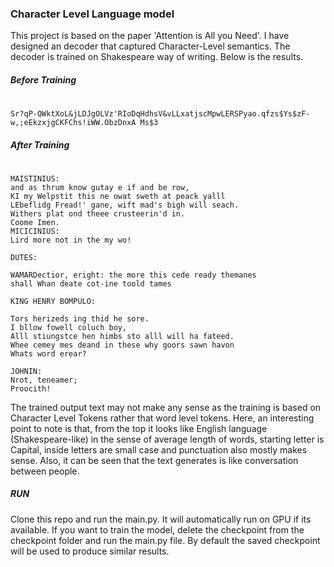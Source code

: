 ### Character Level Language model
This project is based on the paper 'Attention is All you Need'. I have designed an decoder that captured Character-Level semantics. The decoder is trained on Shakespeare way of writing. Below is the results.
##### Before Training
#
```in
Sr?qP-QWktXoL&jLDJgOLVz'RIoDqHdhsV&vLLxatjscMpwLERSPyao.qfzs$Ys$zF-w,;eEkzxjgCKFChs!iWW.ObzDnxA Ms$3
```
##### After Training
#
```out
MAISTINIUS:
and as thrum know gutay e if and be row,
KI my Welpstit this ne owat sweth at peack yalll
LEbeflidg Fread!' gane, wift mad's bigh will seach.
Withers plat ond theee crusteerin'd in.
Coome Imen.
MICICINIUS:
Lird more not in the my wo!

DUTES:

WAMARDectior, eright: the more this cede ready themanes
shall Whan deate cot-ine toold tames

KING HENRY BOMPULO:

Tors herizeds ing thid he sore.
I bllow fowell coluch boy,
Alll stiungstce hen himbs sto alll will ha fateed.
Whee cemey mes deand in these why goors sawn havon
Whats word erear?

JOHNIN:
Nrot, teneamer;
Proocith!
```

The trained output text may not make any sense as the training is based on Character Level Tokens rather that word level tokens. Here, an interesting point to note is that, from the top it looks like English language (Shakespeare-like) in the sense of average length of words, starting letter is Capital, inside letters are small case and punctuation also mostly makes sense. Also, it can be seen that the text generates is like conversation between people.

##### RUN
Clone this repo and run the main.py. It will automatically run on GPU if its available. If you want to train the model, delete the checkpoint from the checkpoint folder and run the main.py file. By default the saved checkpoint will be used to produce similar results.

